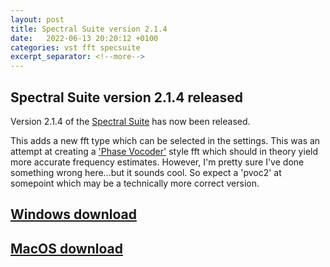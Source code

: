 ```yaml
---
layout: post
title: Spectral Suite version 2.1.4
date:   2022-06-13 20:20:12 +0100
categories: vst fft specsuite
excerpt_separator: <!--more-->
---
```


<section>
<h1>Spectral Suite version 2.1.4 released</h1>
<p>Version 2.1.4 of the <a href="/spectralsuite">Spectral Suite</a> has now been released.</p>
<p>This adds a new fft type which can be selected in the settings. This was an attempt at creating a <a href="https://sethares.engr.wisc.edu/vocoders/phasevocoder.html">'Phase Vocoder'</a> style fft which should in theory yield more accurate frequency estimates. However, I'm pretty sure I've done something wrong here...but it sounds cool. So expect a 'pvoc2' at somepoint which may be a technically more correct version.</p> 
<!--more-->

<a href="https://github.com/andrewreeman/SpectralSuite/releases/tag/2.1.4-Windows"><h2>Windows download</h2></a>
<a href="https://github.com/andrewreeman/SpectralSuite/releases/tag/2.1.4-OSX"><h2>MacOS download</h2></a>

</section>
